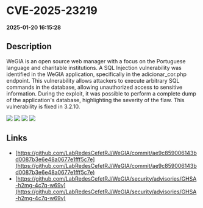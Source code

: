 # CVE-2025-23219

**2025-01-20 16:15:28**

## Description
WeGIA is an open source web manager with a focus on the Portuguese language and charitable institutions. A SQL Injection vulnerability was identified in the WeGIA application, specifically in the adicionar_cor.php endpoint. This vulnerability allows attackers to execute arbitrary SQL commands in the database, allowing unauthorized access to sensitive information. During the exploit, it was possible to perform a complete dump of the application's database, highlighting the severity of the flaw. This vulnerability is fixed in 3.2.10.

![](https://img.shields.io/static/v1?label=Exploit&message=Yes&color=red)
![](https://img.shields.io/static/v1?label=Score&message=10.0&color=red)
![](https://img.shields.io/static/v1?label=Severity&message=CRITICAL&color=red)
![](https://img.shields.io/static/v1?label=CWE&message=SQL&color=green)

## Links
- [https://github.com/LabRedesCefetRJ/WeGIA/commit/ae9c859006143bd0087b3e6e48a0677e1fff5c7e](https://github.com/LabRedesCefetRJ/WeGIA/commit/ae9c859006143bd0087b3e6e48a0677e1fff5c7e)
- [https://github.com/LabRedesCefetRJ/WeGIA/security/advisories/GHSA-h2mg-4c7q-w69v](https://github.com/LabRedesCefetRJ/WeGIA/security/advisories/GHSA-h2mg-4c7q-w69v)
